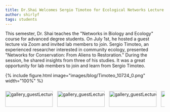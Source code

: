 ```yaml
---
title: Dr.Shai Welcomes Sergio Timoteo for Ecological Networks Lecture
author: shirlyf
tags: students
---
```


This semester, Dr. Shai teaches the "Networks in Biology and Ecology" course for advanced degree students. On July 1st, he hosted a guest lecture via Zoom and invited lab members to join. Sergio Timoteo, an experienced researcher interested in community ecology, presented "Networks for Conservation: From Aliens to Restoration."
During the session, he shared insights from three of his studies. It was a great opportunity for lab members to join and learn from Sergio Timoteo.

{%
  include figure.html
  image="images/blog/Timoteo_10724_0.png"
  width="100%"
%}

<div class="scrollable-gallery">
    <div class="thumbnails">
        
<!-- Repeat this block for each image in the set -->

<a href="https://ecomplab.com/images/blog/Timoteo_10724_0.png" data-lightbox="gallery_guestLecture_July2024" data-title="Guest lecture by Sergio Timoteo, July 2024  - 1">
        <img src="https://ecomplab.com/images/blog/Timoteo_10724_0.png" alt="gallery_guestLecture_July2024" style="width:100%;max-width:150px">
</a>
<a href="https://ecomplab.com/images/blog/Timoteo_10724_1.png" data-lightbox="gallery_guestLecture_July2024" data-title="Guest lecture by Sergio Timoteo, July 2024  - 2">
        <img src="https://ecomplab.com/images/blog/Timoteo_10724_1.png" alt="gallery_guestLecture_July2024" style="width:100%;max-width:150px">
</a>
<a href="https://ecomplab.com/images/blog/Timoteo_10724_2.png" data-lightbox="gallery_guestLecture_July2024" data-title="Guest lecture by Sergio Timoteo, July 2024  - 3">
        <img src="https://ecomplab.com/images/blog/Timoteo_10724_2.png" alt="gallery_guestLecture_July2024" style="width:100%;max-width:150px">
</a>
<a href="https://ecomplab.com/images/blog/Timoteo_10724_3.png" data-lightbox="gallery_guestLecture_July2024" data-title="Guest lecture by Sergio Timoteo, July 2024  - 4">
        <img src="https://ecomplab.com/images/blog/Timoteo_10724_3.png" alt="gallery_guestLecture_July2024" style="width:100%;max-width:150px">
</a>
<a href="https://ecomplab.com/images/blog/Timoteo_10724_4.png" data-lightbox="gallery_guestLecture_July2024" data-title="Guest lecture by Sergio Timoteo, July 2024  - 5">
        <img src="https://ecomplab.com/images/blog/Timoteo_10724_4.png" alt="gallery_guestLecture_July2024" style="width:100%;max-width:150px">
</a>
<a href="https://ecomplab.com/images/blog/Timoteo_10724_5.png" data-lightbox="gallery_guestLecture_July2024" data-title="Guest lecture by Sergio Timoteo, July 2024  - 6">
        <img src="https://ecomplab.com/images/blog/Timoteo_10724_5.png" alt="gallery_guestLecture_July2024" style="width:100%;max-width:150px">
</a>
    </div>
</div>


<!-- Lightbox2 JS and CSS -->
<link href="https://cdnjs.cloudflare.com/ajax/libs/lightbox2/2.11.3/css/lightbox.min.css" rel="stylesheet">
<script src="https://cdnjs.cloudflare.com/ajax/libs/lightbox2/2.11.3/js/lightbox-plus-jquery.min.js"></script>



<!-- Additional CSS for Scrollable Gallery -->
<style>
    .scrollable-gallery {
        overflow-x: auto;
        white-space: nowrap;
        padding: 10px 0;
    }

    .thumbnails a {
        display: inline-block;
        margin-right: 10px;
    }

    .thumbnails img {
        width: 50px;
        height: 50px; /* Adjust the height as needed */
        vertical-align: middle;
    }
</style>

